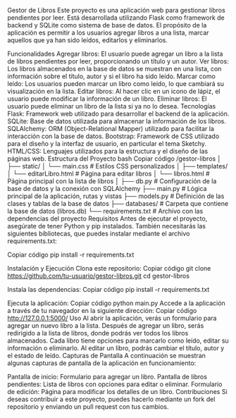 Gestor de Libros
Este proyecto es una aplicación web para gestionar libros pendientes por leer. Está desarrollada utilizando Flask como framework de backend y SQLite como sistema de base de datos. El propósito de la aplicación es permitir a los usuarios agregar libros a una lista, marcar aquellos que ya han sido leídos, editarlos y eliminarlos.

Funcionalidades
Agregar libros: El usuario puede agregar un libro a la lista de libros pendientes por leer, proporcionando un título y un autor.
Ver libros: Los libros almacenados en la base de datos se muestran en una lista, con información sobre el título, autor y si el libro ha sido leído.
Marcar como leído: Los usuarios pueden marcar un libro como leído, lo que cambiará su visualización en la lista.
Editar libros: Al hacer clic en un icono de lápiz, el usuario puede modificar la información de un libro.
Eliminar libros: El usuario puede eliminar un libro de la lista si ya no lo desea.
Tecnologías
Flask: Framework web utilizado para desarrollar el backend de la aplicación.
SQLite: Base de datos utilizada para almacenar la información de los libros.
SQLAlchemy: ORM (Object-Relational Mapper) utilizado para facilitar la interacción con la base de datos.
Bootstrap: Framework de CSS utilizado para el diseño y la interfaz de usuario, en particular el tema Sketchy.
HTML/CSS: Lenguajes utilizados para la estructura y el diseño de las páginas web.
Estructura del Proyecto
bash
Copiar código
/gestor-libros
│
├── static/
│   └── main.css          # Estilos CSS personalizados
│
├── templates/
│   └── editarLibro.html  # Página para editar libros
│   └── libros.html       # Página principal con la lista de libros
│
├── db.py                 # Configuración de la base de datos y la conexión con SQLAlchemy
├── main.py               # Lógica principal de la aplicación, rutas y vistas
├── models.py             # Definición de las clases y tablas de la base de datos
├── databases/            # Carpeta que contiene la base de datos (libros.db)
└── requirements.txt      # Archivo con las dependencias del proyecto
Requisitos
Antes de ejecutar el proyecto, asegúrate de tener Python y pip instalados. También necesitarás las siguientes bibliotecas, que puedes instalar mediante el archivo requirements.txt:


Copiar código
pip install -r requirements.txt

Instalación y Ejecución
Clona este repositorio:
Copiar código
git clone https://github.com/tu-usuario/gestor-libros.git
cd gestor-libros

Instala las dependencias:
Copiar código
pip install -r requirements.txt

Ejecuta la aplicación:
Copiar código
python main.py
Accede a la aplicación a través de tu navegador en la siguiente dirección:
Copiar código
http://127.0.0.1:5000/
Uso
Al abrir la aplicación, verás un formulario para agregar un nuevo libro a la lista.
Después de agregar un libro, serás redirigido a la lista de libros, donde podrás ver todos los libros almacenados.
Cada libro tiene opciones para marcarlo como leído, editar su información o eliminarlo.
Al editar un libro, podrás cambiar el título, autor y el estado de leído.
Capturas de Pantalla
A continuación se muestran algunas capturas de pantalla de la aplicación en funcionamiento:

Pantalla de inicio: Formulario para agregar un libro.
Pantalla de libros pendientes: Lista de libros con opciones para editar o eliminar.
Formulario de edición: Página para modificar los detalles de un libro.
Contribuciones
Si deseas contribuir a este proyecto, puedes hacerlo mediante un fork del repositorio y enviando un pull request con tus cambios.
